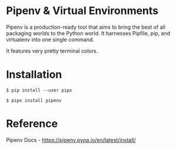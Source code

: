 # Pipenv & Virtual Environments

Pipenv is a production-ready tool that aims to bring the best of all packaging worlds to the Python world. It harnesses Pipfile, pip, and virtualenv into one single command.

It features very pretty terminal colors.

# Installation

```
$ pip install --user pipx

$ pipx install pipenv
```

# Reference

Pipenv Docs - https://pipenv.pypa.io/en/latest/install/
